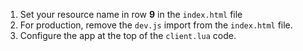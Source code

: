 1. Set your resource name in row **9** in the `index.html` file
2. For production, remove the `dev.js` import from the `index.html` file.
3. Configure the app at the top of the `client.lua` code.

